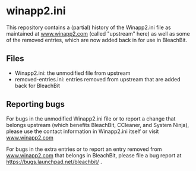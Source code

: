 # winapp2.ini

This repository contains a (partial) history of the Winapp2.ini file as maintained at www.winapp2.com (called "upstream" here) as well as some of the removed entries, which are now added back in for use in BleachBit.

## Files

* Winapp2.ini: the unmodified file from upstream
* removed-entries.ini: entries removed from upstream that are added back for BleachBit

## Reporting bugs
For bugs in the unmodified Winapp2.ini file or to report a change that belongs upstream (which benefits BleachBit, CCleaner, and System Ninja), please use the contact information in Winapp2.ini itself or visit www.winapp2.com

For bugs in the extra entries or to report an entry removed from www.winapp2.com that belongs in BleachBit, please file a bug report at https://bugs.launchpad.net/bleachbit/ .
